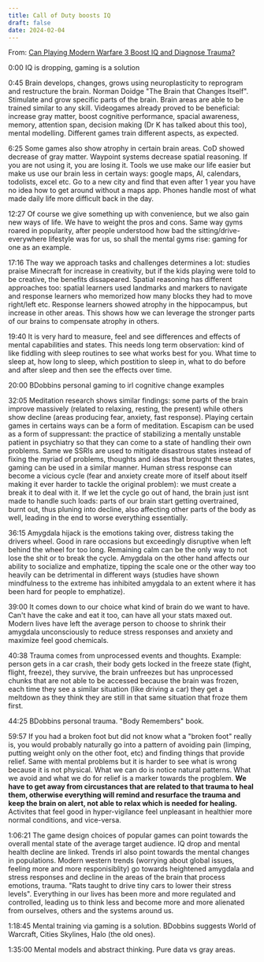 ```yaml
---
title: Call of Duty boosts IQ
draft: false
date: 2024-02-04
---
```


From: [Can Playing Modern Warfare 3 Boost IQ and Diagnose Trauma?](https://www.youtube.com/watch?v=pCy_VBRXaLw)

0:00 IQ is dropping, gaming is a solution

0:45 Brain develops, changes, grows using neuroplasticity to reprogram and restructure the brain. Norman Doidge "The Brain that Changes Itself". Stimulate and grow specific parts of the brain. Brain areas are able to be trained similar to any skill. Videogames already proved to be beneficial: increase gray matter, boost cognitive performance, spacial awareness, memory, attention span, decision making (Dr K has talked about this too), mental modelling. Different games train different aspects, as expected. 

6:25 Some games also show atrophy in certain brain areas. CoD showed decrease of gray matter. Waypoint systems decrease spatial reasoning. If you are not using it, you are losing it. Tools we use make our life easier but make us use our brain less in certain ways: google maps, AI, calendars, todolists, excel etc. Go to a new city and find that even after 1 year you have no idea how to get around without a maps app. Phones handle most of what made daily life more difficult back in the day.

12:27 Of course we give something up with convenience, but we also gain new ways of life. We have to weight the pros and cons. Same way gyms roared in popularity, after people understood how bad the sitting/drive-everywhere lifestyle was for us, so shall the mental gyms rise: gaming for one as an example.

17:16 The way we approach tasks and challenges determines a lot: studies praise Minecraft for increase in creativity, but if the kids playing were told to be creative, the benefits dissapeared. Spatial reasoning has different approaches too: spatial learners used landmarks and markers to navigate and response learners who memorized how many blocks they had to move right/left etc. Response learners showed atrophy in the hippocampus, but increase in other areas. This shows how we can leverage the stronger parts of our brains to compensate atrophy in others.

19:40 It is very hard to measure, feel and see differences and effects of mental capabilities and states. This needs long term observation: kind of like fiddling with sleep routines to see what works best for you. What time to sleep at, how long to sleep, which postition to sleep in, what to do before and after sleep and then see the effects over time.

20:00 BDobbins personal gaming to irl cognitive change examples

32:05 Meditation research shows similar findings: some parts of the brain improve massively (related to relaxing, resting, the present) while others show decline (areas producing fear, anxiety, fast response). Playing certain games in certains ways can be a form of meditation. Escapism can be used as a form of suppressant: the practice of stabilizing a mentally unstable patient in psychiatry so that they can come to a state of handling their own problems. Same we SSRIs are used to mitigate disastrous states instead of fixing the myriad of problems, thoughts and ideas that brought these states, gaming can be used in a similar manner. Human stress response can become a vicious cycle (fear and anxiety create more of itself about itself making it ever harder to tackle the original problem): we must create a break it to deal with it. If we let the cycle go out of hand, the brain just isnt made to handle such loads: parts of our brain start getting overtrained, burnt out, thus pluning into decline, also affecting other parts of the body as well, leading in the end to worse everything essentially.

36:15 Amygdala hijack is the emotions taking over, distress taking the drivers wheel. Good in rare occasions but exceedingly disruptive when left behind the wheel for too long. Remaining calm can be the only way to not lose the shit or to break the cycle. Amygdala on the other hand affects our ability to socialize and emphatize, tipping the scale one or the other way too heavily can be detrimental in different ways (studies have shown mindfulness to the extreme has inhibited amygdala to an extent where it has been hard for people to emphatize).

39:00 It comes down to our choice what kind of brain do we want to have. Can't have the cake and eat it too, can have all your stats maxed out. Modern lives have left the average person to choose to shrink their amygdala unconsciously to reduce stress responses and anxiety and maximize feel good chemicals.

40:38 Trauma comes from unprocessed events and thoughts. Example: person gets in a car crash, their body gets locked in the freeze state (fight, flight, freeze), they survive, the brain unfreezes but has unprocessed chunks that are not able to be accessed because the brain was frozen, each time they see a similar situation (like driving a car) they get a meltdown as they think they are still in that same situation that froze them first.

44:25 BDobbins personal trauma. "Body Remembers" book.

59:57 If you had a broken foot but did not know what a "broken foot" really is, you would probably naturally go into a pattern of avoiding pain (limping, putting weight only on the other foot, etc) and finding things that provide relief. Same with mental problems but it is harder to see what is wrong because it is not physical. What we can do is notice natural patterns. What we avoid and what we do for relief is a marker towards the progblem. **We have to get away from circustances that are related to that trauma to heal them, otherwise everything will remind and resurface the trauma and keep the brain on alert, not able to relax which is needed for healing.** Activites that feel good in hyper-vigilance feel unpleasant in healthier more normal conditions, and vice-versa. 

1:06:21 The game design choices of popular games can point towards the overall mental state of the average target audience. IQ drop and mental health decline are linked. Trends irl also point towards the mental changes in populations. Modern western trends (worrying about global issues, feeling more and more responisiblity) go towards heightened amygdala and stress responses and decline in the areas of the brain that process emotions, trauma. "Rats taught to drive tiny cars to lower their stress levels". Everything in our lives has been more and more regulated and controlled, leading us to think less and become more and more alienated from ourselves, others and the systems around us.

1:18:45 Mental training via gaming is a solution. BDobbins suggests World of Warcraft, Cities Skylines, Halo (the old ones).

1:35:00 Mental models and abstract thinking. Pure data vs gray areas.
